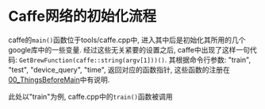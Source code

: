 # Caffe网络的初始化流程

caffe的`main()`函数位于tools/caffe.cpp中, 进入其中后是初始化其所用的几个google库中的一些变量. 经过这些无关紧要的设置之后, caffe中出现了这样一句代码: `GetBrewFunction(caffe::string(argv[1]))()`. 其根据命令行参数: "train", "test", "device_query", "time", 返回对应的函数指针, 这些函数的注册在[00_ThingsBeforeMain](00_ThingsBeforeMain.md)中有说明.

此处以"train"为例, caffe.cpp中的`train()`函数被调用